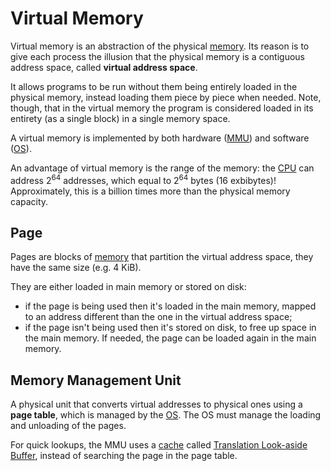 # Virtual Memory

Virtual memory is an abstraction of the physical [memory](/Systems%20and%20Networking/Unit%201/Architecture/Memory.md). Its reason is to give each process the illusion that the physical memory is a contiguous address space, called **virtual address space**.

It allows programs to be run without them being entirely loaded in the physical memory, instead loading them piece by piece when needed. Note, though, that in the virtual memory the program is considered loaded in its entirety (as a single block) in a single memory space.

A virtual memory is implemented by both hardware ([MMU](#Memory%20Management%20Unit)) and software ([OS](/Systems%20and%20Networking/Unit%201/Operating%20System/Operating%20System.md)).

An advantage of virtual memory is the range of the memory: the [CPU](/Systems%20and%20Networking/Unit%201/Architecture/CPU.md) can address 2<sup>64</sup> addresses, which equal to 2<sup>64</sup> bytes (16 exbibytes)! Approximately, this is a billion times more than the physical memory capacity.

## Page

Pages are blocks of [memory](/Systems%20and%20Networking/Unit%201/Architecture/Memory.md) that partition the virtual address space, they have the same size (e.g. 4 KiB).

They are either loaded in main memory or stored on disk:
- if the page is being used then it's loaded in the main memory, mapped to an address different than the one in the virtual address space;
- if the page isn't being used then it's stored on disk, to free up space in the main memory. If needed, the page can be loaded again in the main memory.

## Memory Management Unit

A physical unit that converts virtual addresses to physical ones using a **page table**, which is managed by the [OS](/Systems%20and%20Networking/Unit%201/Operating%20System/Operating%20System.md). The OS must manage the loading and unloading of the pages.

For quick lookups, the MMU uses a [cache](/Systems%20and%20Networking/Unit%201/Architecture/Cache.md) called [Translation Look-aside Buffer](?TK), instead of searching the page in the page table.